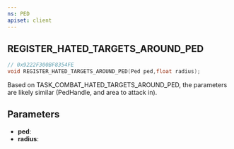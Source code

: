 ```yaml
---
ns: PED
apiset: client
---
```

## REGISTER_HATED_TARGETS_AROUND_PED

```c
// 0x9222F300BF8354FE
void REGISTER_HATED_TARGETS_AROUND_PED(Ped ped,float radius);
```

Based on TASK_COMBAT_HATED_TARGETS_AROUND_PED, the parameters are likely similar (PedHandle, and area to attack in).

## Parameters
* **ped**:
* **radius**:
